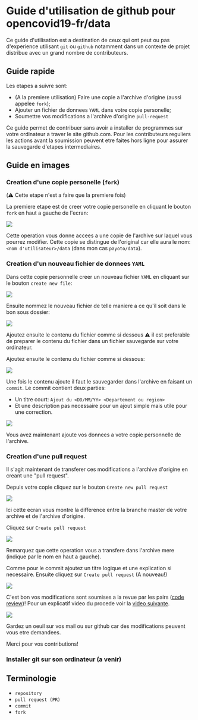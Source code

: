 # Guide d'utilisation de github pour opencovid19-fr/data

Ce guide d'utilisation est a destination de ceux qui ont peut ou pas
d'experience utilisant `git` ou `github` notamment dans un contexte
de projet distribue avec un grand nombre de contributeurs.

## Guide rapide

Les etapes a suivre sont:

 + (A la premiere utilisation) Faire une copie a l'archive d'origine
 (aussi appelee `fork`);
 + Ajouter un fichier de donnees `YAML` dans votre copie personelle;
 + Soumettre vos modifications a l'archive d'origine `pull-request`

Ce guide permet de contribuer sans avoir a installer de programmes sur
votre ordinateur a traver le site github.com. Pour les contributeurs
reguliers les actions avant la soumission peuvent etre faites hors ligne
pour assurer la sauvegarde d'etapes intermediaires.

## Guide en images

### Creation d'une copie personelle (`fork`) 

(:warning: Cette etape n'est a faire que la premiere fois)

La premiere etape est de creer votre copie personelle en cliquant le bouton
`fork` en haut a gauche de l'ecran: 

![](https://raw.githubusercontent.com/payoto/data/master/docs/img/explain_github_0.png)

Cette operation vous donne accees a une copie de l'archive sur laquel vous pourrez modifier.
Cette copie se distingue de l'original car elle aura le nom: `<nom d'utilisateur>/data`
(dans mon cas `payoto/data`).

### Creation d'un nouveau fichier de donnees `YAML`

Dans cette copie personnelle creer un nouveau fichier `YAML` en cliquant sur
le bouton `create new file`:

![](https://raw.githubusercontent.com/payoto/data/master/docs/img/explain_github_1_fork.png)

Ensuite nommez le nouveau fichier de telle maniere a ce qu'il soit dans
le bon sous dossier:

![](https://raw.githubusercontent.com/payoto/data/master/docs/img/explain_github_2_newfile.png)

Ajoutez ensuite le contenu du fichier comme si dessous
:warning: il est preferable de preparer le contenu du fichier
dans un fichier sauvegarde sur votre ordinateur.

Ajoutez ensuite le contenu du fichier comme si dessous:

![](https://raw.githubusercontent.com/payoto/data/master/docs/img/explain_github_3_newfiletext.png)

Une fois le contenu ajoute il faut le sauvegarder dans l'archive
en faisant un `commit`. Le commit contient deux parties:

 + Un titre court: `Ajout du <DD/MM/YY> <Departement ou region>`
 + Et une description pas necessaire pour un ajout simple mais utile
 pour une correction.
 
![](https://raw.githubusercontent.com/payoto/data/master/docs/img/explain_github_4_commit.png)

Vous avez maintenant ajoute vos donnees a votre copie personnelle de 
l'archive.

### Creation d'une pull request

Il s'agit maintenant de transferer ces modifications a l'archive d'origine
en creant une "pull request".

Depuis votre copie cliquez sur le bouton `Create new pull request`

![](https://raw.githubusercontent.com/payoto/data/master/docs/img/explain_github_5_updatedforkmaster.png)

Ici cette ecran vous montre la difference entre la branche master de votre
archive et de l'archive d'origine.

Cliquez sur `Create pull request`

![](https://raw.githubusercontent.com/payoto/data/master/docs/img/explain_github_6_startPR.png)

Remarquez que cette operation vous a transfere dans l'archive mere 
(indique par le nom en haut a gauche).

Comme pour le commit ajoutez un titre logique et une explication
si necessaire. Ensuite cliquez sur `Create pull request` (A nouveau!)

![](https://raw.githubusercontent.com/payoto/data/master/docs/img/explain_github_7_createPR.png)

C'est bon vos modifications sont soumises a la revue par les pairs 
([code review](https://help.github.com/en/github/collaborating-with-issues-and-pull-requests/about-pull-request-reviews))!
Pour un explicatif video du procede voir la [video suivante](https://www.youtube.com/watch?v=HW0RPaJqm4g).

![](https://raw.githubusercontent.com/payoto/data/master/docs/img/explain_github_8_PRs.png)

Gardez un oeuil sur vos mail ou sur github car des modifications peuvent
vous etre demandees.

Merci pour vos contributions!

### Installer git sur son ordinateur (a venir)



## Terminologie

 + `repository`
 + `pull request (PR)`
 + `commit`
 + `fork`
